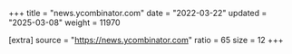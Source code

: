 +++
title = "news.ycombinator.com"
date = "2022-03-22"
updated = "2025-03-08"
weight = 11970

[extra]
source = "https://news.ycombinator.com"
ratio = 65
size = 12
+++
